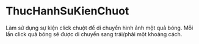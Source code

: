 # ThucHanhSuKienChuot
Làm sử dụng sự kiện click chuột để di chuyển hình ảnh một quả bóng. Mỗi lần click quả bóng sẽ được di chuyển sang trái/phải một khoảng cách.
